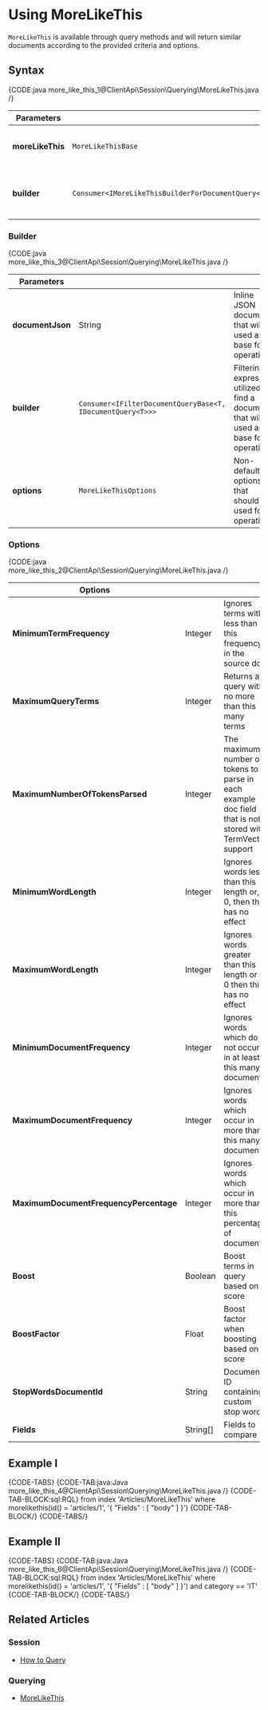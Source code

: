 # Using MoreLikeThis

`MoreLikeThis` is available through query methods and will return similar documents according to the provided criteria and options.

## Syntax

{CODE:java more_like_this_1@ClientApi\Session\Querying\MoreLikeThis.java /}

| Parameters | | |
| ------------- | ------------- | ----- |
| **moreLikeThis** | `MoreLikeThisBase` | Defines the type of MoreLikeThis that should be executed |
| **builder** | `Consumer<IMoreLikeThisBuilderForDocumentQuery<T>>` | Builder with fluent API that constructs the `MoreLikeThisBase` instance |

### Builder

{CODE:java more_like_this_3@ClientApi\Session\Querying\MoreLikeThis.java /}

| Parameters | | |
| ------------- | ------------- | ----- |
| **documentJson** | String | Inline JSON document that will be used as a base for operation |
| **builder** | `Consumer<IFilterDocumentQueryBase<T, IDocumentQuery<T>>>` | Filtering expression utilized to find a document that will be used as a base for operation |
| **options** | `MoreLikeThisOptions` | Non-default options that should be used for operation |

### Options

{CODE:java more_like_this_2@ClientApi\Session\Querying\MoreLikeThis.java /}

| Options | | |
| ------------- | ------------- | ----- |
| **MinimumTermFrequency** | Integer | Ignores terms with less than this frequency in the source doc |
| **MaximumQueryTerms** | Integer | Returns a query with no more than this many terms |
| **MaximumNumberOfTokensParsed** | Integer | The maximum number of tokens to parse in each example doc field that is not stored with TermVector support |
| **MinimumWordLength** | Integer | Ignores words less than this length or, if 0, then this has no effect |
| **MaximumWordLength** | Integer | Ignores words greater than this length or if 0 then this has no effect |
| **MinimumDocumentFrequency** | Integer | Ignores words which do not occur in at least this many documents |
| **MaximumDocumentFrequency** | Integer | Ignores words which occur in more than this many documents |
| **MaximumDocumentFrequencyPercentage** | Integer | Ignores words which occur in more than this percentage of documents |
| **Boost** | Boolean | Boost terms in query based on score |
| **BoostFactor** | Float |  Boost factor when boosting based on score |
| **StopWordsDocumentId** | String | Document ID containing custom stop words |
| **Fields** | String[] | Fields to compare |

## Example I

{CODE-TABS}
{CODE-TAB:java:Java more_like_this_4@ClientApi\Session\Querying\MoreLikeThis.java /}
{CODE-TAB-BLOCK:sql:RQL}
from index 'Articles/MoreLikeThis' 
where morelikethis(id() = 'articles/1', '{ "Fields" : [ "body" ] }')
{CODE-TAB-BLOCK/}
{CODE-TABS/}

## Example II

{CODE-TABS}
{CODE-TAB:java:Java more_like_this_6@ClientApi\Session\Querying\MoreLikeThis.java /}
{CODE-TAB-BLOCK:sql:RQL}
from index 'Articles/MoreLikeThis' 
where morelikethis(id() = 'articles/1', '{ "Fields" : [ "body" ] }') and category == 'IT'
{CODE-TAB-BLOCK/}
{CODE-TABS/}

## Related Articles

### Session

- [How to Query](../../../client-api/session/querying/how-to-query)

### Querying

- [MoreLikeThis](../../../indexes/querying/morelikethis)
